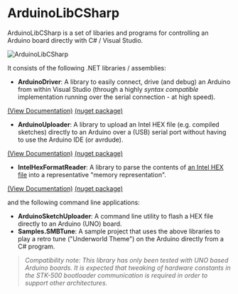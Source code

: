 # ArduinoLibCSharp
ArduinoLibCSharp is a set of libaries and programs for controlling an Arduino board directly with C# / Visual Studio.

![ArduinoLibCSharp](https://github.com/christophediericx/ArduinoLibCSharp/blob/master/Images/ArduinoLibCSharp-header-color.png)

It consists of the following .NET libraries / assemblies:

  * **ArduinoDriver**: A library to easily connect, drive (and debug) an Arduino from within Visual Studio (through a highly *syntax compatible* implementation running over the serial connection - at high speed). 
  
  [(View Documentation)](Documentation/ArduinoDriver.md) [(nuget package)](https://www.nuget.org/packages/ArduinoLibCSharp.ArduinoDriver/)
  * **ArduinoUploader**: A library to upload an Intel HEX file (e.g. compiled sketches) directly to an Arduino over a (USB) serial port without having to use the Arduino IDE (or avrdude).
  
  [(View Documentation)](Documentation/ArduinoUploader.md) [(nuget package)](https://www.nuget.org/packages/ArduinoLibCSharp.ArduinoUploader/)
  * **IntelHexFormatReader**: A library to parse the contents of [an Intel HEX file](https://en.wikipedia.org/wiki/Intel_HEX) into a representative "memory representation".
  
  [(View Documentation)](Documentation/IntelHexFormatReader.md) [(nuget package)](https://www.nuget.org/packages/ArduinoLibCSharp.IntelHexFormatReader/)

and the following command line applications:

  * **ArduinoSketchUploader**: A command line utility to flash a HEX file directly to an Arduino (UNO) board.
  * **Samples.SMBTune**: A sample project that uses the above libraries to play a retro tune ("Underworld Theme") on the Arduino directly from a C# program.

> *Compatibility note: This library has only been tested with UNO based Arduino boards. It is expected that tweaking of hardware constants in the STK-500 bootloader communication is required in order to support other architectures.*

